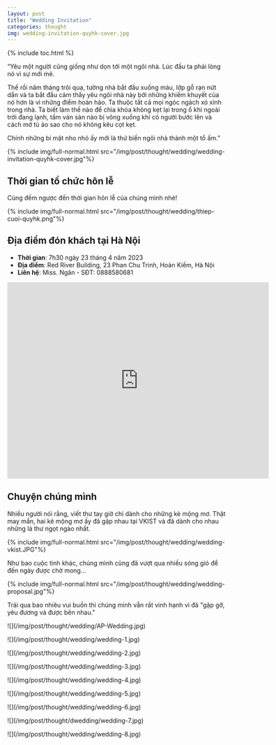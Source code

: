 ```yaml
---
layout: post
title: "Wedding Invitation"
categories: thought
img: wedding-invitation-quyhk-cover.jpg
---
```

{% include toc.html %}

“Yêu một người cũng giống như dọn tới một ngôi nhà. Lúc đầu ta phải lòng nó vì sự mới mẻ.

Thế rồi năm tháng trôi qua, tường nhà bắt đầu xuống màu, lớp gỗ rạn nứt dần và ta bắt đầu cảm thấy yêu ngôi nhà này bởi những khiếm khuyết của nó hơn là vì những điểm hoàn hảo. Ta thuộc tất cả mọi ngóc ngách xó xỉnh trong nhà. Ta biết làm thế nào để chìa khóa không kẹt lại trong ổ khi ngoài trời đang lạnh, tấm ván sàn nào bị võng xuống khi có người bước lên và cách mở tủ áo sao cho nó không kêu cọt kẹt.

Chính những bí mật nho nhỏ ấy mới là thứ biến ngôi nhà thành một tổ ấm.”

{% include img/full-normal.html src="/img/post/thought/wedding/wedding-invitation-quyhk-cover.jpg"%}

## Thời gian tổ chức hôn lễ

<script>
// Set the date of your wedding in UTC+7 timezone
var countDownDate = new Date("2023-04-23T16:00:00+07:00").getTime();

// Update the countdown every 1 second
var x = setInterval(function() {

  // Get the current date and time in UTC+7 timezone
  var now = new Date().getTime() + (7 * 60 * 60 * 1000);

  // Calculate the time remaining until your wedding
  var distance = countDownDate - now;

  // Calculate the days, hours, minutes, and seconds remaining
  var days = Math.floor(distance / (1000 * 60 * 60 * 24));
  var hours = Math.floor((distance % (1000 * 60 * 60 * 24)) / (1000 * 60 * 60));
  var minutes = Math.floor((distance % (1000 * 60 * 60)) / (1000 * 60));
  var seconds = Math.floor((distance % (1000 * 60)) / 1000);

  // Display the countdown on the page
  document.getElementById("countdown").innerHTML = days + " ngày, " + hours + " giờ, "
  + minutes + " phút, " + seconds + " giây";

  // If the countdown is over, display a message
  if (distance < 0) {
    clearInterval(x);
    document.getElementById("countdown").innerHTML = "Cảm ơn các bạn đã đến tham dự lễ cưới của chúng mình!";
  }
}, 1000);
</script>

Cùng đếm ngược đến thời gian hôn lễ của chúng mình nhé!

<div id="countdown" style="text-align: center; color: red;"></div>

{% include img/full-normal.html src="/img/post/thought/wedding/thiep-cuoi-quyhk.png"%}

## Địa điểm đón khách tại Hà Nội
- **Thời gian**: 7h30 ngày 23 tháng 4 năm 2023
- **Địa điểm**: Red River Building, 23 Phan Chu Trinh, Hoàn Kiếm, Hà Nội
- **Liên hệ**: Miss. Ngân - SĐT: 0888580681

<iframe src="https://www.google.com/maps/embed?pb=!1m18!1m12!1m3!1d3724.2949454335794!2d105.85184932853097!3d21.020881341232016!2m3!1f0!2f0!3f0!3m2!1i1024!2i768!4f13.1!3m3!1m2!1s0x3135abedb5e4a929%3A0x6fcb00cf4e2c426f!2sSun%20Red%20River%20Building!5e0!3m2!1sen!2sus!4v1681192017295!5m2!1sen!2sus" width="600" height="450" style="border:0;" allowfullscreen="" loading="lazy" referrerpolicy="no-referrer-when-downgrade"></iframe>

## Chuyện chúng mình

Nhiều người nói rằng, viết thư tay giờ chỉ dành cho những kẻ mộng mơ. Thật may mắn, hai kẻ mộng mơ ấy đã gặp nhau tại VKIST và đã dành cho nhau những lá thư ngọt ngào nhất.

{% include img/full-normal.html src="/img/post/thought/wedding/wedding-vkist.JPG"%}

Như bao cuộc tình khác, chúng mình cũng đã vượt qua nhiều sóng gió để đến ngày được chờ mong...

{% include img/full-normal.html src="/img/post/thought/wedding/wedding-proposal.jpg"%}

Trải qua bao nhiêu vui buồn thì chúng mình vẫn rất vinh hạnh vì đã "gặp gỡ, yêu đương và được bên nhau."

<div>
<p class="col-md-4" markdown="1">
![](/img/post/thought/wedding/AP-Wedding.jpg)
</p>
<p class="col-md-4" markdown="1">
![](/img/post/thought/wedding/wedding-1.jpg)
</p>
<p class="col-md-4" markdown="1">
![](/img/post/thought/wedding/wedding-2.jpg)
</p>
</div>

<div>
<p class="col-md-4" markdown="1">
![](/img/post/thought/wedding/wedding-3.jpg)
</p>
<p class="col-md-4" markdown="1">
![](/img/post/thought/wedding/wedding-4.jpg)
</p>
<p class="col-md-4" markdown="1">
![](/img/post/thought/wedding/wedding-5.jpg)
</p>
</div>

<div>
<p class="col-md-4" markdown="6">
![](/img/post/thought/wedding/wedding-6.jpg)
</p>
<p class="col-md-4" markdown="7">
![](/img/post/thought/dwedding/wedding-7.jpg)
</p>
<p class="col-md-4" markdown="8">
![](/img/post/thought/wedding/wedding-8.jpg)
</p>
</div>
